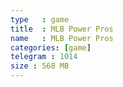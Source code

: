 ```yaml
---
type   : game
title  : MLB Power Pros
name   : MLB Power Pros
categories: [game]
telegram : 1014
size : 568 MB
---
```



